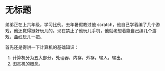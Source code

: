 # 无标题

<!--
ID: c3e24a0c-75aa-49c3-bd03-6aee49335aba
Status: draft
Date: 2020-07-29T23:37:30
Modified: 2020-07-29T23:37:30
wp_id: 1717
-->

弟弟正在上六年级，学习比例。去年暑假教过他 scratch，他自己学着编了几个游戏，他还觉得挺好玩儿的。现在禁止了他玩儿手机，他就老想着能自己编几个游戏，曲线玩儿一把。

首先还是得讲一下计算机的基础知识：

1. 计算机分为五大部分，处理器，内存，外存，输入，输出。
2. 图灵机的概念。